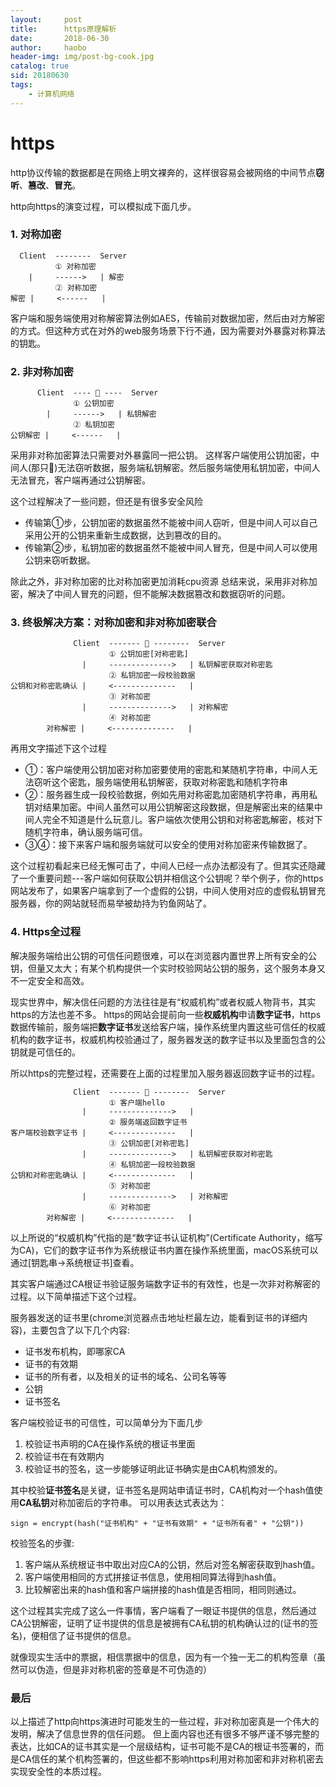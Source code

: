 ```yaml
---
layout:     post
title:      https原理解析
date:       2018-06-30
author:     haobo
header-img: img/post-bg-cook.jpg
catalog: true
sid: 20180630
tags:
    - 计算机网络
---
```


# https

http协议传输的数据都是在网络上明文裸奔的，这样很容易会被网络的中间节点**窃听**、**篡改**、**冒充**。

http向https的演变过程，可以模拟成下面几步。

### 1. 对称加密

```
  Client  --------  Server
          ① 对称加密
    |     ------>   | 解密
          ② 对称加密
解密 |     <------   |
```

客户端和服务端使用对称解密算法例如AES，传输前对数据加密，然后由对方解密的方式。但这种方式在对外的web服务场景下行不通，因为需要对外暴露对称算法的钥匙。

### 2. 非对称加密

```
      Client  ---- 🐶 ----  Server
              ① 公钥加密
        |     ------>   | 私钥解密
              ② 私钥加密
公钥解密 |     <------   |
```

采用非对称加密算法只需要对外暴露同一把公钥。 这样客户端使用公钥加密，中间人(那只🐶)无法窃听数据，服务端私钥解密。然后服务端使用私钥加密，中间人无法冒充，客户端再通过公钥解密。

这个过程解决了一些问题，但还是有很多安全风险

* 传输第①步，公钥加密的数据虽然不能被中间人窃听，但是中间人可以自己采用公开的公钥来重新生成数据，达到篡改的目的。
* 传输第②步，私钥加密的数据虽然不能被中间人冒充，但是中间人可以使用公钥来窃听数据。

除此之外，非对称加密的比对称加密更加消耗cpu资源
总结来说，采用非对称加密，解决了中间人冒充的问题，但不能解决数据篡改和数据窃听的问题。

### 3. 终极解决方案：对称加密和非对称加密联合

```
              Client  ------- 🐶 --------  Server
                      ① 公钥加密[对称密匙]
                |     -------------->   | 私钥解密获取对称密匙
                      ② 私钥加密一段校验数据
公钥和对称密匙确认 |     <--------------   |
                      ③ 对称加密
                |     -------------->   | 对称解密
                      ④ 对称加密
        对称解密 |     <--------------   |
```
再用文字描述下这个过程

* ①：客户端使用公钥加密对称加密要使用的密匙和某随机字符串，中间人无法窃听这个密匙，服务端使用私钥解密，获取对称密匙和随机字符串
* ②：服务器生成一段校验数据，例如先用对称密匙加密随机字符串，再用私钥对结果加密。中间人虽然可以用公钥解密这段数据，但是解密出来的结果中间人完全不知道是什么玩意儿。客户端依次使用公钥和对称密匙解密，核对下随机字符串，确认服务端可信。
* ③④：接下来客户端和服务端就可以安全的使用对称加密来传输数据了。

这个过程初看起来已经无懈可击了，中间人已经一点办法都没有了。但其实还隐藏了一个重要问题---客户端如何获取公钥并相信这个公钥呢？举个例子，你的https网站发布了，如果客户端拿到了一个虚假的公钥，中间人使用对应的虚假私钥冒充服务器，你的网站就轻而易举被劫持为钓鱼网站了。

### 4. Https全过程

解决服务端给出公钥的可信任问题很难，可以在浏览器内置世界上所有安全的公钥，但量又太大；有某个机构提供一个实时校验网站公钥的服务，这个服务本身又不一定安全和高效。

现实世界中，解决信任问题的方法往往是有“权威机构”或者权威人物背书，其实https的方法也差不多。
https的网站会提前向一些**权威机构**申请**数字证书**，https数据传输前，服务端把**数字证书**发送给客户端，操作系统里内置这些可信任的权威机构的数字证书，权威机构校验通过了，服务器发送的数字证书以及里面包含的公钥就是可信任的。

所以https的完整过程，还需要在上面的过程里加入服务器返回数字证书的过程。

```
              Client  ------- 🐶 --------  Server
                      ① 客户端hello
                |     -------------->   |
                      ② 服务端返回数字证书
客户端校验数字证书 |     <--------------   |
                      ③ 公钥加密[对称密匙]
                |     -------------->   | 私钥解密获取对称密匙
                      ④ 私钥加密一段校验数据
公钥和对称密匙确认 |     <--------------   |
                      ⑤ 对称加密
                |     -------------->   | 对称解密
                      ⑥ 对称加密
        对称解密 |     <--------------   |
```

以上所说的“权威机构”代指的是“数字证书认证机构”(Certificate Authority，缩写为CA)，它们的数字证书作为系统根证书内置在操作系统里面，macOS系统可以通过[钥匙串->系统根证书]查看。

其实客户端通过CA根证书验证服务端数字证书的有效性，也是一次非对称解密的过程。以下简单描述下这个过程。

服务器发送的证书里(chrome浏览器点击地址栏最左边，能看到证书的详细内容)，主要包含了以下几个内容:

* 证书发布机构，即哪家CA
* 证书的有效期
* 证书的所有者，以及相关的证书的域名、公司名等等
* 公钥
* 证书签名

客户端校验证书的可信性，可以简单分为下面几步

1. 校验证书声明的CA在操作系统的根证书里面
1. 校验证书在有效期内
1. 校验证书的签名，这一步能够证明此证书确实是由CA机构颁发的。

其中校验**证书签名**是关键，证书签名是网站申请证书时，CA机构对一个hash值使用**CA私钥**对称加密后的字符串。
可以用表达式表达为：

```
sign = encrypt(hash("证书机构" + "证书有效期" + "证书所有者" + "公钥"))
```

校验签名的步骤:

1. 客户端从系统根证书中取出对应CA的公钥，然后对签名解密获取到hash值。
1. 客户端使用相同的方式拼接证书信息，使用相同算法得到hash值。
1. 比较解密出来的hash值和客户端拼接的hash值是否相同，相同则通过。

这个过程其实完成了这么一件事情，客户端看了一眼证书提供的信息，然后通过CA公钥解密，证明了证书提供的信息是被拥有CA私钥的机构确认过的(证书的签名)，便相信了证书提供的信息。

就像现实生活中的票据，相信票据中的信息，因为有一个独一无二的机构签章（虽然可以伪造，但是非对称机密的签章是不可伪造的）

### 最后

以上描述了http向https演进时可能发生的一些过程，非对称加密真是一个伟大的发明，解决了信息世界的信任问题。
但上面内容也还有很多不够严谨不够完整的表达，比如CA的证书其实是一个层级结构，证书可能不是CA的根证书签署的，而是CA信任的某个机构签署的，但这些都不影响https利用对称加密和非对称机密去实现安全性的本质过程。

